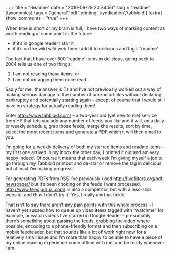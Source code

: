 +++
title = "Readme"
date = "2010-09-29 20:34:56"
slug = "readme"
[taxonomies]
tags = ['general','pdf','printing','syndication','tabbloid']
[extra]
show_comments = "true"
+++

When time is short or my brain is full, I have two ways of marking content as worth reading at some point in the future:

- if it’s in google reader I star it
- if it’s on the wild wild web then I add it to delicious and tag it ‘readme’

The fact that I have over 600 ‘readme’ items in delicious, going back to 2004 tells us one of two things:

1. I am not reading those items, or
2. I am not untagging them once read.

Sadly for me, the answer is (1) and I’ve not previously worked out a way of making serious damage to the number of unread articles without declaring bankruptcy and potentially starting again – except of course that I would still have no strategy for actually reading them!

Enter <http://www.tabbloid.com/> – a two-year old (yet new to me) service from HP that lets you add any number of feeds you like and it will, on a daily or weekly schedule, grab those feeds, merge the results, sort by time, select the most recent items and generate a PDF which it will then email to you.

I’m going for a weekly delivery of both my starred items and readme items – my first one arrived in my inbox the other day, I printed it out and am very happy indeed. Of course it means that each week I’m giving myself a job to go through my Tabbloid printout and de-star or remove the tag in delicious, but at least I’m making progress!

For generating PDFs from RSS I’ve previously used <http://fivefilters.org/pdf-newspaper/> but it’s been choking on the feeds I want processed. <http://www.feedjournal.com/> is also a competitor, but with a less-slick website, and thus I didn’t try it. Yes, I really am that fickle.

That isn’t to say there aren’t any pain points with this whole process – I haven’t yet sussed how to queue up video items tagged with “watchme” for example, or watch videos I’ve starred in Google Reader – presumably there’s something about parsing the feeds, grabbing the video where possible, encoding to a phone-friendly format and then subscribing on a mobile feedreader, but that sounds like a lot of work right now for a relatively small issue and I’m more than happy to be able to have a piece of my online reading experience come offline with me, and be ready whenever I am.
